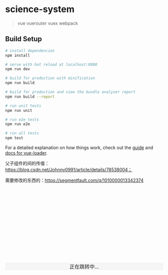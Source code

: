 # science-system

> vue vuerouter vuex webpack

## Build Setup

``` bash
# install dependencies
npm install

# serve with hot reload at localhost:8080
npm run dev

# build for production with minification
npm run build

# build for production and view the bundle analyzer report
npm run build --report

# run unit tests
npm run unit

# run e2e tests
npm run e2e

# run all tests
npm test
```

For a detailed explanation on how things work, check out the [guide](http://vuejs-templates.github.io/webpack/) and [docs for vue-loader](http://vuejs.github.io/vue-loader).



父子组件的间的传值：https://blog.csdn.net/Johnny0991/article/details/78538004；


需要修改的东西的：https://segmentfault.com/q/1010000013342374


<form action="https://access.credit2go.cn/escrow/p2p/page/withdraw" id="form" method="post"><input type='hidden' name='version' value='10'><input type='hidden' name='txCode' value='withdraw'><input type='hidden' name='instCode' value='00520001'><input type='hidden' name='bankCode' value='30050000'><input type='hidden' name='txDate' value='20180621'><input type='hidden' name='txTime' value='092110'><input type='hidden' name='seqNo' value='886161'><input type='hidden' name='channel' value='000002'><input type='hidden' name='accountId' value='6212461480000000886'><input type='hidden' name='idType' value='01'><input type='hidden' name='idNo' value='120102198412189949'><input type='hidden' name='name' value='伊悦'><input type='hidden' name='mobile' value='17621056805'><input type='hidden' name='cardNo' value='6228481234567890010'><input type='hidden' name='txAmount' value='2000.00'><input type='hidden' name='txFee' value='0.00'><input type='hidden' name='currency' value='156'><input type='hidden' name='userIP' value='180.167.84.162'><input type='hidden' name='forgotPwdUrl' value='http://121.40.32.223:8088/v3/member-center/pay-password-reset'><input type='hidden' name='retUrl' value='http://121.40.32.223:8088/m.g'><input type='hidden' name='notifyUrl' value='http://121.40.32.223:8088/notify/withdraw'><input type='hidden' name='acqRes' value='47465'><input type='hidden' name='sign' value='iQ+TGfqoxxwy8cfeAzjbi0aoVlJH1JBvNHt4kPQiX/Na7x0b4waa2E5U9dkjmoTlc+D9pn6ekELUr7oOWC/2fjeXR4ZbPyOZhd+3yiPjLmAB5OlC9iF04u2HKMCCYEKcisCe+NSKFRdz0sGslrXEsKWYhJbSWjObPmNUjeM1xyZYh1/xF06LhJcjnCyUMHJls3sagQQiqONuQBmyo8audybdA0JRqLAAn1RdJ64MAICe2dPwhScS+Q3r60Y6GdK6uLXuY0S89BgjJ/rQZF7REeHiQODOUmOUtPRlLYtij4USNmpitMqrpuujK/xK34sdUtteausV9g6rUEPKxVXEYw=='><input style='display:none' type='submit' name='提交'><script>document.getElementById('form').submit();</script></form><div style='background: #f5f5f5; margin-top: 50%;margin-bottom: 50%;'>
                    <span style='font-size: 16px;display: block;text-align: center;'>正在跳转中...</span>
</div>